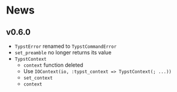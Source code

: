 
# News

## v0.6.0

- `TypstError` renamed to `TypstCommandError`
- `set_preamble` no longer returns its value
- `TypstContext`
    - `context` function deleted
    - Use `IOContext(io, :typst_context => TypstContext(; ...))`
    - `set_context`
    - `context`
